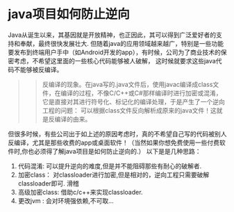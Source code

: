 # java项目如何防止逆向

Java从诞生以来，其基因就是开放精神，也正因此，其可以得到广泛爱好者的支持和奉献，最终很快发展壮大.
但随着java的应用领域越来越广，特别是一些功能要发布到终端用户手中（如Android开发的app），有时候，公司为了商业技术的保密考虑，不希望这里面的一些核心代码能够被人破解，
这时候就要求这些java代码不能够被反编译。

>>反编译的现象。在java写的.java文件后，使用javac编译成class文件，在编译的过程，不像C/C++或C#那样编译时进行加密或混淆，它是直接对其进行符号化、标记化的编译处理，于是产生了一个逆向工程的问题：
可以根据class文件反向解析成原来的java文件！这就是反编译的由来。

但很多时候，有些公司出于如上述的原因考虑时，真的不希望自己写的代码被别人反编译，尤其是那些收费的app或桌面软件！（当然如果你想免费使用一些付费软件时,你也必须得了解java项目是如何防止逆向的.）
以下是是几种思路：

 1. 代码混淆: 可以提升逆向的难度,但是并不能阻碍那些有耐心的破解者.
 1. 加密class： 对classloader进行加密,但是相对的，逆向工程只需要破解classloader即可. 滑稽
 1. 高级加密class: 借助c/c++来实现classloader. 
 1. 更改jvm : 会对环境强依赖,不可取...

